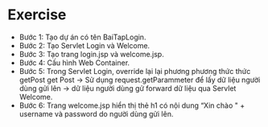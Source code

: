# Exercise

* Bước 1: Tạo dự án có tên BaiTapLogin.
* Bước 2: Tạo Servlet Login và Welcome.
* Bước 3: Tạo trang login.jsp và welcome.jsp.
* Bước 4: Cấu hình Web Container.
* Bước 5: Trong Servlet Login, override lại lại phương phương thức thức getPost get Post → Sử dụng request.getParammeter để lấy dữ liệu người dùng gửi lên → dữ liệu người dùng gử forward dữ liệu qua Servlet Welcome.
* Bước 6: Trang welcome.jsp hiển thị thẻ h1 có nội dung “Xin chào " + username và password do người dùng gửi lên.